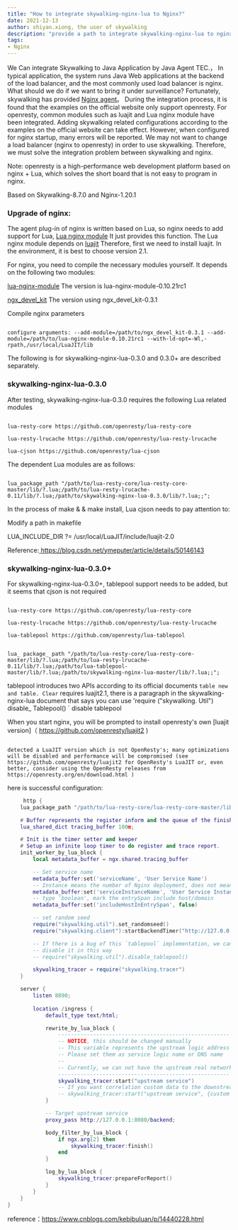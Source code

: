```yaml
---
title: "How to integrate skywalking-nginx-lua to Nginx?"
date: 2021-12-13
author: shiyan.xiong, the user of skywalking
description: "provide a path to integrate skywalking-nginx-lua to nginx and avoid you falling pit"
tags:
- Nginx
---
```




We Can integrate Skywalking to Java Application by Java Agent TEC.， In typical application, the system runs Java Web applications at the backend of the load balancer, and the most commonly used load balancer is nginx. What should we do if we want to bring it under surveillance? Fortunately, skywalking has provided [Nginx agent](https://github.com/apache/skywalking-nginx-lua)。 During the integration process, it is found that the examples on the official website only support openresty. For openresty, common modules such as luajit and Lua nginx module have been integrated. Adding skywalking related configurations according to the examples on the official website can take effect. However, when configured for nginx startup, many errors will be reported. We may not want to change a load balancer (nginx to openresty) in order to use skywalking. Therefore, we must solve the integration problem between skywalking and nginx.

Note: openresty is a high-performance web development platform based on nginx + Lua, which solves the short board that is not easy to program in nginx.


Based on Skywalking-8.7.0 and Nginx-1.20.1

### Upgrade of nginx:



The agent plug-in of nginx is written based on Lua, so nginx needs to add support for Lua, [Lua nginx module](https://github.com/openresty/lua-nginx-module) It just provides this function. The Lua nginx module depends on [luajit](https://luajit.org/download.html) Therefore, first we need to install luajit. In the environment, it is best to choose version 2.1.



For nginx, you need to compile the necessary modules yourself. It depends on the following two modules:

[lua-nginx-module](https://github.com/openresty/lua-nginx-module) The version is lua-nginx-module-0.10.21rc1

[ngx_devel_kit](http://openresty.org/cn/nginx-devel-kit.html) The version using ngx_devel_kit-0.3.1

Compile nginx parameters



```shell

configure arguments: --add-module=/path/to/ngx_devel_kit-0.3.1 --add-module=/path/to/lua-nginx-module-0.10.21rc1 --with-ld-opt=-Wl,-rpath,/usr/local/LuaJIT/lib

```



The following is for skywalking-nginx-lua-0.3.0 and 0.3.0+ are described separately.



### skywalking-nginx-lua-0.3.0



After testing, skywalking-nginx-lua-0.3.0 requires the following Lua related modules

```shell

lua-resty-core https://github.com/openresty/lua-resty-core

lua-resty-lrucache https://github.com/openresty/lua-resty-lrucache

lua-cjson https://github.com/openresty/lua-cjson

```

The dependent Lua modules are as follows:

```shell

lua_package_path "/path/to/lua-resty-core/lua-resty-core-master/lib/?.lua;/path/to/lua-resty-lrucache-0.11/lib/?.lua;/path/to/skywalking-nginx-lua-0.3.0/lib/?.lua;;";

```

In the process of make & & make install, Lua cjson needs to pay attention to:

Modify a path in makefile

LUA_INCLUDE_DIR ?= /usr/local/LuaJIT/include/luajit-2.0

Reference:[ https://blog.csdn.net/ymeputer/article/details/50146143 ]( https://blog.csdn.net/ymeputer/article/details/50146143 )



### skywalking-nginx-lua-0.3.0+

For skywalking-nginx-lua-0.3.0+, tablepool support needs to be added, but it seems that cjson is not required

```shell

lua-resty-core https://github.com/openresty/lua-resty-core

lua-resty-lrucache https://github.com/openresty/lua-resty-lrucache

lua-tablepool https://github.com/openresty/lua-tablepool

```



```shell

lua_ package_ path "/path/to/lua-resty-core/lua-resty-core-master/lib/?.lua;/path/to/lua-resty-lrucache-0.11/lib/?.lua;/path/to/lua-tablepool-master/lib/?.lua;/path/to/skywalking-nginx-lua-master/lib/?.lua;;";

```

tablepool introduces two APIs according to its official documents ` table new and table. Clear ` requires luajit2.1, there is a paragraph in the skywalking-nginx-lua document that says you can use 'require ("skywalking. Util") disable_ Tablepool() ` disable tablepool



When you start nginx, you will be prompted to install openresty's own [luajit version]（ https://github.com/openresty/luajit2 )



```shell

detected a LuaJIT version which is not OpenResty's; many optimizations will be disabled and performance will be compromised (see https://github.com/openresty/luajit2 for OpenResty's LuaJIT or, even better, consider using the OpenResty releases from https://openresty.org/en/download.html )

```

here is successful configuration:


```lua
     http {
    lua_package_path "/path/to/lua-resty-core/lua-resty-core-master/lib/?.lua;/path/to/lua-resty-lrucache-0.11/lib/?.lua;/path/to/lua-tablepool-master/lib/?.lua;/path/to/skywalking-nginx-lua-master/lib/?.lua;;";

    # Buffer represents the register inform and the queue of the finished segment
    lua_shared_dict tracing_buffer 100m;

    # Init is the timer setter and keeper
    # Setup an infinite loop timer to do register and trace report.
    init_worker_by_lua_block {
        local metadata_buffer = ngx.shared.tracing_buffer

        -- Set service name
        metadata_buffer:set('serviceName', 'User Service Name')
        -- Instance means the number of Nginx deployment, does not mean the worker instances
        metadata_buffer:set('serviceInstanceName', 'User Service Instance Name')
        -- type 'boolean', mark the entrySpan include host/domain
        metadata_buffer:set('includeHostInEntrySpan', false)

        -- set random seed
        require("skywalking.util").set_randomseed()
        require("skywalking.client"):startBackendTimer("http://127.0.0.1:12800")

        -- If there is a bug of this `tablepool` implementation, we can
        -- disable it in this way
        -- require("skywalking.util").disable_tablepool()

        skywalking_tracer = require("skywalking.tracer")
    }

    server {
        listen 8090;
        
        location /ingress {
            default_type text/html;

            rewrite_by_lua_block {
                ------------------------------------------------------
                -- NOTICE, this should be changed manually
                -- This variable represents the upstream logic address
                -- Please set them as service logic name or DNS name
                --
                -- Currently, we can not have the upstream real network address
                ------------------------------------------------------
                skywalking_tracer:start("upstream service")
                -- If you want correlation custom data to the downstream service
                -- skywalking_tracer:start("upstream service", {custom = "custom_value"})
            }

            -- Target upstream service
            proxy_pass http://127.0.0.1:8080/backend;

            body_filter_by_lua_block {
                if ngx.arg[2] then
                    skywalking_tracer:finish()
                end
            }

            log_by_lua_block {
                skywalking_tracer:prepareForReport()
            }
        }
    }
}
```

reference：https://www.cnblogs.com/kebibuluan/p/14440228.html

